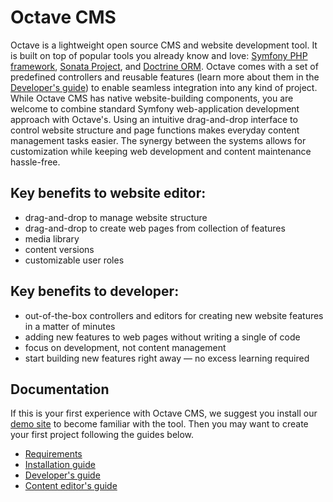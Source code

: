 Octave CMS
==========

Octave is a lightweight open source CMS and website development tool.
It is built on top of popular tools you already know and love: [Symfony PHP framework](https://symfony.com/), [Sonata Project](https://sonata-project.org/), and [Doctrine ORM](http://www.doctrine-project.org/).
Octave comes with a set of predefined controllers and reusable features (learn more about them in the [Developer's guide](docs/Developers-guide.md)) to enable seamless integration into any kind of project. 
While Octave CMS has native website-building components, you are welcome to combine standard Symfony web-application development approach with Octave's.
Using an intuitive drag-and-drop interface to control website structure and page functions makes everyday content management tasks easier.
The synergy between the systems allows for customization while keeping web development and content maintenance hassle-free.

## Key benefits to website editor:
* drag-and-drop to manage website structure 
* drag-and-drop to create web pages from collection of features 
* media library
* content versions
* customizable user roles

## Key benefits to developer:
* out-of-the-box controllers and editors for creating new website features in a matter of minutes
* adding new features to web pages without writing a single of code  
* focus on development, not content management 
* start building new features right away — no excess learning required

## Documentation

If this is your first experience with Octave CMS, we suggest you install our [demo site](https://github.com/cms) to become familiar with the tool. 
Then you may want to create your first project following the guides below.

* [Requirements](docs/Requirements.md)
* [Installation guide](docs/Installation.md)
* [Developer's guide](docs/Developers-guide.md)
* [Content editor's guide]() 
